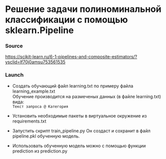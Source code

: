 # Решение задачи полиноминальной классификации с помощью sklearn.Pipeline

### Source
https://scikit-learn.ru/6-1-pipelines-and-composite-estimators/?ysclid=lf70j0amsu753561535

### Launch
- Создать обучающий файл learning.txt по примеру файла learning_example.txt  
Обучение производится на размеченых данных (в файле learning.txt) вида:  
```Текст запроса @ Категория```

- Установить необходимые пакеты в виртуальное окружение из requirements.txt

- Запустить скрипт train_pipeline.py
Он создаст и сохранит в файл pipeline.pkl обученную модель.

- Использовать обученную модель можно с помощью функции prediction из prediction.py

